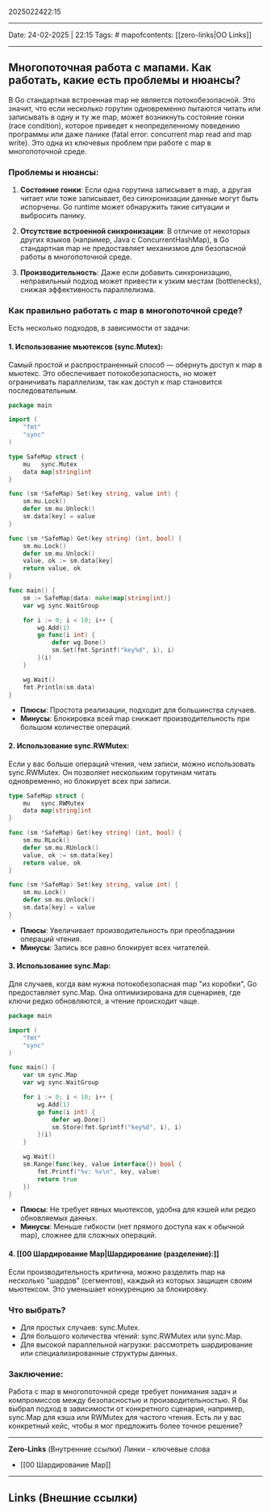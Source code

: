 2025022422:15
___
Date: 24-02-2025 | 22:15
Tags: #
mapofcontents: [[zero-links|OO Links]]
___
## Многопоточная работа с мапами. Как работать, какие есть проблемы и нюансы?

В Go стандартная встроенная map не является потокобезопасной. Это значит, что если несколько горутин одновременно пытаются читать или записывать в одну и ту же map, может возникнуть состояние гонки (race condition), которое приведет к неопределенному поведению программы или даже панике (fatal error: concurrent map read and map write). Это одна из ключевых проблем при работе с map в многопоточной среде.

### Проблемы и нюансы:

1. **Состояние гонки**: Если одна горутина записывает в map, а другая читает или тоже записывает, без синхронизации данные могут быть испорчены. Go runtime может обнаружить такие ситуации и выбросить панику.
  
2. **Отсутствие встроенной синхронизации**: В отличие от некоторых других языков (например, Java с ConcurrentHashMap), в Go стандартная map не предоставляет механизмов для безопасной работы в многопоточной среде.
  
4. **Производительность**: Даже если добавить синхронизацию, неправильный подход может привести к узким местам (bottlenecks), снижая эффективность параллелизма.
  
### Как правильно работать с map в многопоточной среде?

Есть несколько подходов, в зависимости от задачи:
#### 1. Использование мьютексов (sync.Mutex):

Самый простой и распространенный способ — обернуть доступ к map в мьютекс. Это обеспечивает потокобезопасность, но может ограничивать параллелизм, так как доступ к map становится последовательным.

```go
package main

import (
	"fmt"
	"sync"
)

type SafeMap struct {
	mu   sync.Mutex
	data map[string]int
}

func (sm *SafeMap) Set(key string, value int) {
	sm.mu.Lock()
	defer sm.mu.Unlock()
	sm.data[key] = value
}

func (sm *SafeMap) Get(key string) (int, bool) {
	sm.mu.Lock()
	defer sm.mu.Unlock()
	value, ok := sm.data[key]
	return value, ok
}

func main() {
	sm := SafeMap{data: make(map[string]int)}
	var wg sync.WaitGroup

	for i := 0; i < 10; i++ {
		wg.Add(1)
		go func(i int) {
			defer wg.Done()
			sm.Set(fmt.Sprintf("key%d", i), i)
		}(i)
	}

	wg.Wait()
	fmt.Println(sm.data)
}
```

- **Плюсы**: Простота реализации, подходит для большинства случаев.
- **Минусы**: Блокировка всей map снижает производительность при большом количестве операций.
  
#### 2. Использование sync.RWMutex:

Если у вас больше операций чтения, чем записи, можно использовать sync.RWMutex. Он позволяет нескольким горутинам читать одновременно, но блокирует всех при записи.

```go
type SafeMap struct {
	mu   sync.RWMutex
	data map[string]int
}

func (sm *SafeMap) Get(key string) (int, bool) {
	sm.mu.RLock()
	defer sm.mu.RUnlock()
	value, ok := sm.data[key]
	return value, ok
}

func (sm *SafeMap) Set(key string, value int) {
	sm.mu.Lock()
	defer sm.mu.Unlock()
	sm.data[key] = value
}
```

- **Плюсы**: Увеличивает производительность при преобладании операций чтения.
- **Минусы**: Запись все равно блокирует всех читателей.
  
#### 3. Использование sync.Map:

Для случаев, когда вам нужна потокобезопасная map "из коробки", Go предоставляет sync.Map. Она оптимизирована для сценариев, где ключи редко обновляются, а чтение происходит чаще.

```go
package main

import (
	"fmt"
	"sync"
)

func main() {
	var sm sync.Map
	var wg sync.WaitGroup

	for i := 0; i < 10; i++ {
		wg.Add(1)
		go func(i int) {
			defer wg.Done()
			sm.Store(fmt.Sprintf("key%d", i), i)
		}(i)
	}

	wg.Wait()
	sm.Range(func(key, value interface{}) bool {
		fmt.Printf("%v: %v\n", key, value)
		return true
	})
}
```

- **Плюсы**: Не требует явных мьютексов, удобна для кэшей или редко обновляемых данных.
- **Минусы**: Меньше гибкости (нет прямого доступа как к обычной map), сложнее для сложных операций.

#### 4. [[00 Шардирование Map|Шардирование (разделение):]]

Если производительность критична, можно разделить map на несколько "шардов" (сегментов), каждый из которых защищен своим мьютексом. Это уменьшает конкуренцию за блокировку.

### Что выбрать?

- Для простых случаев: sync.Mutex.
- Для большого количества чтений: sync.RWMutex или sync.Map.
- Для высокой параллельной нагрузки: рассмотреть шардирование или специализированные структуры данных.

### Заключение:

Работа с map в многопоточной среде требует понимания задач и компромиссов между безопасностью и производительностью. Я бы выбрал подход в зависимости от конкретного сценария, например, sync.Map для кэша или RWMutex для частого чтения. Есть ли у вас конкретный кейс, чтобы я мог предложить более точное решение?






-----
**Zero-Links**  (Внутренние ссылки) Линки - ключевые слова
- [[00 Шардирование Map]]

------
**Links** (Внешние ссылки)
-
